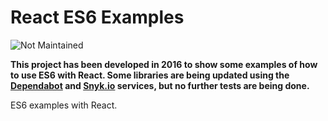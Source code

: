 # React ES6 Examples

![Not Maintained](https://img.shields.io/badge/Maintenance%20Level-Not%20Maintained-yellow.svg)

**This project has been developed in 2016 to show some examples of how to use ES6 with React. Some libraries are being updated using the [Dependabot](https://dependabot.com/) and [Snyk.io](https://snyk.io/) services, but no further tests are being done.**

ES6 examples with React.

